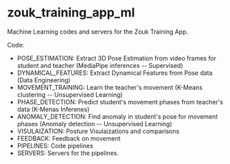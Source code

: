 # zouk_training_app_ml
Machine Learning codes and servers for the Zouk Training App.

Code:
- POSE_ESTIMATION: Extract 3D Pose Estimation from video frames for student and teacher (MediaPipe inferences -- Supervised)
- DYNAMICAL_FEATURES: Extract Dynamical Features from Pose data (Data Engineering)
- MOVEMENT_TRAINING: Learn the teacher's movement (K-Means clustering -- Unsupervised Learning)
- PHASE_DETECTION: Predict student's movement phases from teacher's data (K-Menas Inferenes)
- ANOMALY_DETECTION: Find anomaly in student's pose for movement phases (Anomaly detection -- Unsupervised Learning)
- VISULAIZATION: Posture Visulaizations and comparisons
- FEEDBACK: Feedback on movement
- PIPELINES: Code pipelines
- SERVERS: Servers for the pipelines.

